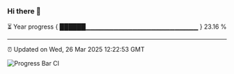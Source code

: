 ### Hi there 👋

⏳ Year progress { ██████▁▁▁▁▁▁▁▁▁▁▁▁▁▁▁▁▁▁▁▁▁▁▁▁ } 23.16 %

---

⏰ Updated on Wed, 26 Mar 2025 12:22:53 GMT

![Progress Bar CI](https://github.com/code-lakshay/GitHub-Actions-Demo/workflows/Progress%20Bar%20CI/badge.svg)
